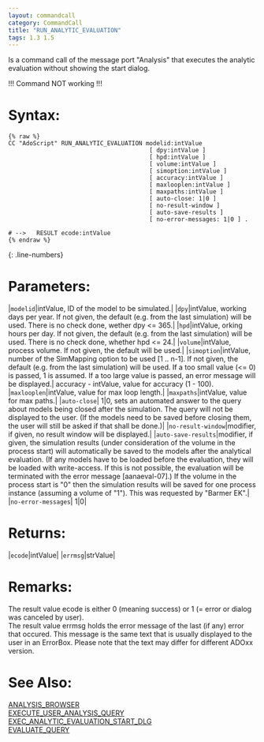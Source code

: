 ```yaml
---
layout: commandcall
category: CommandCall
title: "RUN_ANALYTIC_EVALUATION"
tags: 1.3 1.5
---
```


Is a command call of the message port "Analysis" that executes the analytic evaluation without showing the start dialog.

!!! Command NOT working !!!  

# Syntax:  

```adoscript
{% raw %}
CC "AdoScript" RUN_ANALYTIC_EVALUATION modelid:intValue
										[ dpy:intValue ]
										[ hpd:intValue ]
										[ volume:intValue ]
										[ simoption:intValue ]
										[ accuracy:intValue ]
										[ maxlooplen:intValue ]
										[ maxpaths:intValue ]
										[ auto-close: 1|0 ]
										[ no-result-window ]
										[ auto-save-results ]
										[ no-error-messages: 1|0 ] .
										
# -->	RESULT ecode:intValue 
{% endraw %}
```
{: .line-numbers}

# Parameters:  

|`modelid`|intValue, ID of the model to be simulated.|
|`dpy`|intValue, working days per year. If not given, the default (e.g. from the last simulation) will be used. There is no check done, wether dpy &lt;= 365.|
|`hpd`|intValue, orking hours per day. If not given, the default (e.g. from the last simulation) will be used. There is no check done, whether hpd &lt;= 24.|
|`volume`|intValue, process volume. If not given, the default will be used.|
|`simoption`|intValue, number of the SimMapping option to be used [1 .. n-1]. If not given, the default (e.g. from the last simulation) will be used. If a too small value (&lt;= 0) is passed, 1 is assumed. If a too large value is passed, an error message will be displayed.|
accuracy - intValue, value for accuracy (1 - 100).
|`maxlooplen`|intValue, value for max loop length.|
|`maxpaths`|intValue, value for max paths.|
|`auto-close`| 1|0, sets an automated answer to the query about models being closed after the simulation. The query will not be displayed to the user. (If the models need to be saved before closing them, the user will still be asked if that shall be done.)|
|`no-result-window`|modifier, if given, no result window will be displayed.|
|`auto-save-results`|modifier, if given, the simulation results (under consideration of the volume in the process start) will automatically be saved to the models after the analytical evaluation. (If any models have to be loaded before the evaluation, they will be loaded with write-access. If this is not possible, the evaluation will be terminated with the error message [aanaeval-07].) If the volume in the process start is "0" then the simulation results will be saved for one process instance (assuming a volume of "1"). This was requested by "Barmer EK".|
|`no-error-messages`| 1|0|

# Returns:  

|`ecode`|intValue|
|`errmsg`|strValue|

# Remarks:

The result value ecode is either 0 (meaning success) or 1 (= error or dialog was canceled by user).  
The result value errmsg holds the error message of the last (if any) error that occured. This message is the same text that is usually displayed to the user in an ErrorBox. Please note that the text may differ for different ADOxx version.

# See Also:  

[ANALYSIS_BROWSER](analysis_browser.html "ANALYSIS_BROWSER")  
[EXECUTE_USER_ANALYSIS_QUERY](execute_user_analysis_query.html "EXECUTE_USER_ANALYSIS_QUERY")  
[EXEC_ANALYTIC_EVALUATION_START_DLG](exec_analytic_evaluation_start_dlg.html "EXEC_ANALYTIC_EVALUATION_START_DLG")  
[EVALUATE_QUERY](evaluate_query.html "EVALUATE_QUERY")  


